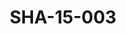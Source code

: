 ---
pid: SHA-15-003
title: SHA-15-003
language: ar
collection: شرحبيل احمد
original_label: 
rights: شرحبيل احمد
location_of_original: شرحبيل احمد
photographer_or_studio: 
scanned_from: photograph 10 by 15.1
_date: '1991'
location: اثيوبيا، اديس ابابا
description: شرحبيل احمد ومبعوثين في اثيوبيا لحفل
additional_notes: 
permission_display: 'yes'
on_server: 'no'
on_website: 'no'
permalink: /archive/ar/sha-15-003.html
layout: photo-page
---